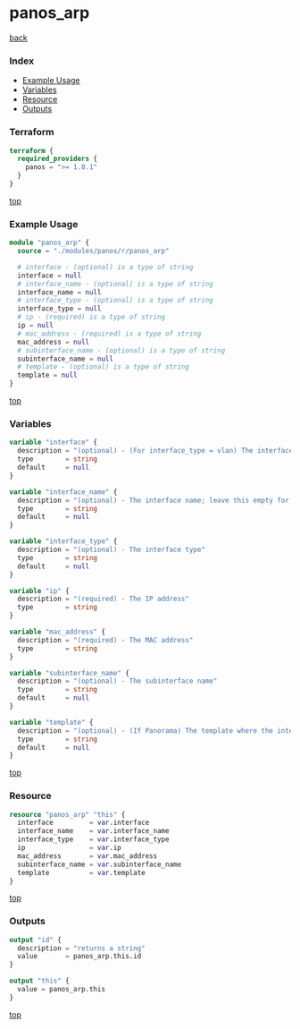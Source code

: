 # panos_arp

[back](../panos.md)

### Index

- [Example Usage](#example-usage)
- [Variables](#variables)
- [Resource](#resource)
- [Outputs](#outputs)

### Terraform

```terraform
terraform {
  required_providers {
    panos = ">= 1.8.1"
  }
}
```

[top](#index)

### Example Usage

```terraform
module "panos_arp" {
  source = "./modules/panos/r/panos_arp"

  # interface - (optional) is a type of string
  interface = null
  # interface_name - (optional) is a type of string
  interface_name = null
  # interface_type - (optional) is a type of string
  interface_type = null
  # ip - (required) is a type of string
  ip = null
  # mac_address - (required) is a type of string
  mac_address = null
  # subinterface_name - (optional) is a type of string
  subinterface_name = null
  # template - (optional) is a type of string
  template = null
}
```

[top](#index)

### Variables

```terraform
variable "interface" {
  description = "(optional) - (For interface_type = vlan) The interface"
  type        = string
  default     = null
}

variable "interface_name" {
  description = "(optional) - The interface name; leave this empty for VLAN interfaces"
  type        = string
  default     = null
}

variable "interface_type" {
  description = "(optional) - The interface type"
  type        = string
  default     = null
}

variable "ip" {
  description = "(required) - The IP address"
  type        = string
}

variable "mac_address" {
  description = "(required) - The MAC address"
  type        = string
}

variable "subinterface_name" {
  description = "(optional) - The subinterface name"
  type        = string
  default     = null
}

variable "template" {
  description = "(optional) - (If Panorama) The template where the interface is"
  type        = string
  default     = null
}
```

[top](#index)

### Resource

```terraform
resource "panos_arp" "this" {
  interface         = var.interface
  interface_name    = var.interface_name
  interface_type    = var.interface_type
  ip                = var.ip
  mac_address       = var.mac_address
  subinterface_name = var.subinterface_name
  template          = var.template
}
```

[top](#index)

### Outputs

```terraform
output "id" {
  description = "returns a string"
  value       = panos_arp.this.id
}

output "this" {
  value = panos_arp.this
}
```

[top](#index)